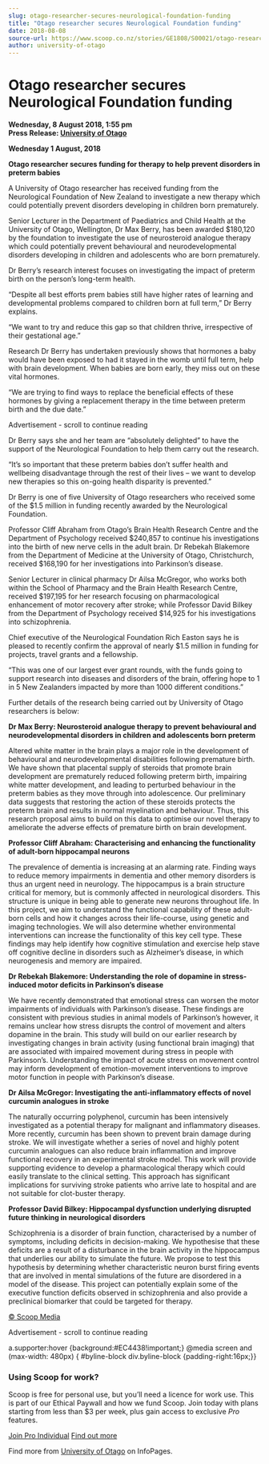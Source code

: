 ```yaml
---
slug: otago-researcher-secures-neurological-foundation-funding
title: "Otago researcher secures Neurological Foundation funding"
date: 2018-08-08
source-url: https://www.scoop.co.nz/stories/GE1808/S00021/otago-researcher-secures-neurological-foundation-funding.htm
author: university-of-otago
---
```

Otago researcher secures Neurological Foundation funding
========================================================

**Wednesday, 8 August 2018, 1:55 pm**  
**Press Release: [University of Otago](https://info.scoop.co.nz/University_of_Otago)**

**Wednesday 1 August, 2018**

**Otago researcher secures funding for therapy to help prevent disorders in preterm babies**

A University of Otago researcher has received funding from the Neurological Foundation of New Zealand to investigate a new therapy which could potentially prevent disorders developing in children born prematurely.

Senior Lecturer in the Department of Paediatrics and Child Health at the University of Otago, Wellington, Dr Max Berry, has been awarded $180,120 by the foundation to investigate the use of neurosteroid analogue therapy which could potentially prevent behavioural and neurodevelopmental disorders developing in children and adolescents who are born prematurely.

Dr Berry’s research interest focuses on investigating the impact of preterm birth on the person’s long-term health.

“Despite all best efforts prem babies still have higher rates of learning and developmental problems compared to children born at full term,” Dr Berry explains.

“We want to try and reduce this gap so that children thrive, irrespective of their gestational age.”

Research Dr Berry has undertaken previously shows that hormones a baby would have been exposed to had it stayed in the womb until full term, help with brain development. When babies are born early, they miss out on these vital hormones.

“We are trying to find ways to replace the beneficial effects of these hormones by giving a replacement therapy in the time between preterm birth and the due date.”

Advertisement - scroll to continue reading





Dr Berry says she and her team are “absolutely delighted” to have the support of the Neurological Foundation to help them carry out the research.

“It’s so important that these preterm babies don’t suffer health and wellbeing disadvantage through the rest of their lives – we want to develop new therapies so this on-going health disparity is prevented.”

Dr Berry is one of five University of Otago researchers who received some of the $1.5 million in funding recently awarded by the Neurological Foundation.

Professor Cliff Abraham from Otago’s Brain Health Research Centre and the Department of Psychology received $240,857 to continue his investigations into the birth of new nerve cells in the adult brain. Dr Rebekah Blakemore from the Department of Medicine at the University of Otago, Christchurch, received $168,190 for her investigations into Parkinson’s disease.

Senior Lecturer in clinical pharmacy Dr Ailsa McGregor, who works both within the School of Pharmacy and the Brain Health Research Centre, received $197,195 for her research focusing on pharmacological enhancement of motor recovery after stroke; while Professor David Bilkey from the Department of Psychology received $14,925 for his investigations into schizophrenia.

Chief executive of the Neurological Foundation Rich Easton says he is pleased to recently confirm the approval of nearly $1.5 million in funding for projects, travel grants and a fellowship.

“This was one of our largest ever grant rounds, with the funds going to support research into diseases and disorders of the brain, offering hope to 1 in 5 New Zealanders impacted by more than 1000 different conditions.”

Further details of the research being carried out by University of Otago researchers is below:

**Dr Max Berry: Neurosteroid analogue therapy to prevent behavioural and neurodevelopmental disorders in children and adolescents born preterm**

Altered white matter in the brain plays a major role in the development of behavioural and neurodevelopmental disabilities following premature birth. We have shown that placental supply of steroids that promote brain development are prematurely reduced following preterm birth, impairing white matter development, and leading to perturbed behaviour in the preterm babies as they move through into adolescence. Our preliminary data suggests that restoring the action of these steroids protects the preterm brain and results in normal myelination and behaviour. Thus, this research proposal aims to build on this data to optimise our novel therapy to ameliorate the adverse effects of premature birth on brain development.

**Professor Cliff Abraham: Characterising and enhancing the functionality of adult-born hippocampal neurons**

The prevalence of dementia is increasing at an alarming rate. Finding ways to reduce memory impairments in dementia and other memory disorders is thus an urgent need in neurology. The hippocampus is a brain structure critical for memory, but is commonly affected in neurological disorders. This structure is unique in being able to generate new neurons throughout life. In this project, we aim to understand the functional capability of these adult-born cells and how it changes across their life-course, using genetic and imaging technologies. We will also determine whether environmental interventions can increase the functionality of this key cell type. These findings may help identify how cognitive stimulation and exercise help stave off cognitive decline in disorders such as Alzheimer’s disease, in which neurogenesis and memory are impaired.

**Dr Rebekah Blakemore: Understanding the role of dopamine in stress-induced motor deficits in Parkinson’s disease**

We have recently demonstrated that emotional stress can worsen the motor impairments of individuals with Parkinson’s disease. These findings are consistent with previous studies in animal models of Parkinson’s however, it remains unclear how stress disrupts the control of movement and alters dopamine in the brain. This study will build on our earlier research by investigating changes in brain activity (using functional brain imaging) that are associated with impaired movement during stress in people with Parkinson’s. Understanding the impact of acute stress on movement control may inform development of emotion-movement interventions to improve motor function in people with Parkinson’s disease.

**Dr Ailsa McGregor: Investigating the anti-inflammatory effects of novel curcumin analogues in stroke**

The naturally occurring polyphenol, curcumin has been intensively investigated as a potential therapy for malignant and inflammatory diseases. More recently, curcumin has been shown to prevent brain damage during stroke. We will investigate whether a series of novel and highly potent curcumin analogues can also reduce brain inflammation and improve functional recovery in an experimental stroke model. This work will provide supporting evidence to develop a pharmacological therapy which could easily translate to the clinical setting. This approach has significant implications for surviving stroke patients who arrive late to hospital and are not suitable for clot-buster therapy.

**Professor David Bilkey: Hippocampal dysfunction underlying disrupted future thinking in neurological disorders**

Schizophrenia is a disorder of brain function, characterised by a number of symptoms, including deficits in decision-making. We hypothesise that these deficits are a result of a disturbance in the brain activity in the hippocampus that underlies our ability to simulate the future. We propose to test this hypothesis by determining whether characteristic neuron burst firing events that are involved in mental simulations of the future are disordered in a model of the disease. This project can potentially explain some of the executive function deficits observed in schizophrenia and also provide a preclinical biomarker that could be targeted for therapy.

  

[© Scoop Media](http://www.scoop.co.nz/about/terms.html)  

Advertisement - scroll to continue reading



a.supporter:hover {background:#EC4438!important;} @media screen and (max-width: 480px) { #byline-block div.byline-block {padding-right:16px;}}

### Using Scoop for work?

Scoop is free for personal use, but you’ll need a licence for work use. This is part of our Ethical Paywall and how we fund Scoop. Join today with plans starting from less than $3 per week, plus gain access to exclusive _Pro_ features.  
  
[Join Pro Individual](https://pro.scoop.co.nz/Individual/?from=ProIn24) [Find out more](https://pro.scoop.co.nz/using-scoop-for-work/?from=ProIn24)

Find more from [University of Otago](https://info.scoop.co.nz/University_of_Otago) on InfoPages.